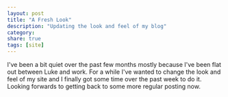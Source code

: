 ```yaml
---
layout: post
title: "A Fresh Look"
description: "Updating the look and feel of my blog"
category: 
share: true
tags: [site]
---
```


I've been a bit quiet over the past few months mostly because I've been flat out between Luke and work. For a while I've wanted to change the look and feel of my site and I finally got some time over the past week to do it. Looking forwards to getting back to some more regular posting now.
